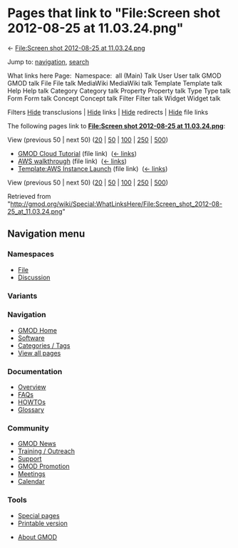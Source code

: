 <div id="mw-page-base" class="noprint">

</div>

<div id="mw-head-base" class="noprint">

</div>

<div id="content" class="mw-body" role="main">

<span id="top"></span>

<div id="mw-js-message" style="display:none;">

</div>



# <span dir="auto">Pages that link to "File:Screen shot 2012-08-25 at 11.03.24.png"</span>

<div id="bodyContent">

<div id="contentSub">

← [File:Screen shot 2012-08-25 at
11.03.24.png](/wiki/File:Screen_shot_2012-08-25_at_11.03.24.png "File:Screen shot 2012-08-25 at 11.03.24.png")

</div>

<div id="jump-to-nav" class="mw-jump">

Jump to: [navigation](#mw-navigation), [search](#p-search)

</div>

<div id="mw-content-text">

What links here Page:  Namespace:  all (Main) Talk User User talk GMOD
GMOD talk File File talk MediaWiki MediaWiki talk Template Template talk
Help Help talk Category Category talk Property Property talk Type Type
talk Form Form talk Concept Concept talk Filter Filter talk Widget
Widget talk

Filters
[Hide](/mediawiki/index.php?title=Special:WhatLinksHere/File:Screen_shot_2012-08-25_at_11.03.24.png&hidetrans=1 "Special:WhatLinksHere/File:Screen shot 2012-08-25 at 11.03.24.png")
transclusions \|
[Hide](/mediawiki/index.php?title=Special:WhatLinksHere/File:Screen_shot_2012-08-25_at_11.03.24.png&hidelinks=1 "Special:WhatLinksHere/File:Screen shot 2012-08-25 at 11.03.24.png")
links \|
[Hide](/mediawiki/index.php?title=Special:WhatLinksHere/File:Screen_shot_2012-08-25_at_11.03.24.png&hideredirs=1 "Special:WhatLinksHere/File:Screen shot 2012-08-25 at 11.03.24.png")
redirects \|
[Hide](/mediawiki/index.php?title=Special:WhatLinksHere/File:Screen_shot_2012-08-25_at_11.03.24.png&hideimages=1 "Special:WhatLinksHere/File:Screen shot 2012-08-25 at 11.03.24.png")
file links

The following pages link to **[File:Screen shot 2012-08-25 at
11.03.24.png](/wiki/File:Screen_shot_2012-08-25_at_11.03.24.png "File:Screen shot 2012-08-25 at 11.03.24.png")**:

View (previous 50 \| next 50)
([20](/mediawiki/index.php?title=Special:WhatLinksHere/File:Screen_shot_2012-08-25_at_11.03.24.png&limit=20 "Special:WhatLinksHere/File:Screen shot 2012-08-25 at 11.03.24.png")
\|
[50](/mediawiki/index.php?title=Special:WhatLinksHere/File:Screen_shot_2012-08-25_at_11.03.24.png&limit=50 "Special:WhatLinksHere/File:Screen shot 2012-08-25 at 11.03.24.png")
\|
[100](/mediawiki/index.php?title=Special:WhatLinksHere/File:Screen_shot_2012-08-25_at_11.03.24.png&limit=100 "Special:WhatLinksHere/File:Screen shot 2012-08-25 at 11.03.24.png")
\|
[250](/mediawiki/index.php?title=Special:WhatLinksHere/File:Screen_shot_2012-08-25_at_11.03.24.png&limit=250 "Special:WhatLinksHere/File:Screen shot 2012-08-25 at 11.03.24.png")
\|
[500](/mediawiki/index.php?title=Special:WhatLinksHere/File:Screen_shot_2012-08-25_at_11.03.24.png&limit=500 "Special:WhatLinksHere/File:Screen shot 2012-08-25 at 11.03.24.png"))

- [GMOD Cloud Tutorial](/wiki/GMOD_Cloud_Tutorial "GMOD Cloud Tutorial")
  (file link) ‎ <span class="mw-whatlinkshere-tools">([←
  links](/mediawiki/index.php?title=Special:WhatLinksHere&target=GMOD+Cloud+Tutorial "Special:WhatLinksHere"))</span>
- [AWS walkthrough](/wiki/AWS_walkthrough "AWS walkthrough") (file link)
  ‎ <span class="mw-whatlinkshere-tools">([←
  links](/mediawiki/index.php?title=Special:WhatLinksHere&target=AWS+walkthrough "Special:WhatLinksHere"))</span>
- [Template:AWS Instance
  Launch](/wiki/Template:AWS_Instance_Launch "Template:AWS Instance Launch")
  (file link) ‎ <span class="mw-whatlinkshere-tools">([←
  links](/mediawiki/index.php?title=Special:WhatLinksHere&target=Template%3AAWS+Instance+Launch "Special:WhatLinksHere"))</span>

View (previous 50 \| next 50)
([20](/mediawiki/index.php?title=Special:WhatLinksHere/File:Screen_shot_2012-08-25_at_11.03.24.png&limit=20 "Special:WhatLinksHere/File:Screen shot 2012-08-25 at 11.03.24.png")
\|
[50](/mediawiki/index.php?title=Special:WhatLinksHere/File:Screen_shot_2012-08-25_at_11.03.24.png&limit=50 "Special:WhatLinksHere/File:Screen shot 2012-08-25 at 11.03.24.png")
\|
[100](/mediawiki/index.php?title=Special:WhatLinksHere/File:Screen_shot_2012-08-25_at_11.03.24.png&limit=100 "Special:WhatLinksHere/File:Screen shot 2012-08-25 at 11.03.24.png")
\|
[250](/mediawiki/index.php?title=Special:WhatLinksHere/File:Screen_shot_2012-08-25_at_11.03.24.png&limit=250 "Special:WhatLinksHere/File:Screen shot 2012-08-25 at 11.03.24.png")
\|
[500](/mediawiki/index.php?title=Special:WhatLinksHere/File:Screen_shot_2012-08-25_at_11.03.24.png&limit=500 "Special:WhatLinksHere/File:Screen shot 2012-08-25 at 11.03.24.png"))

</div>

<div class="printfooter">

Retrieved from
"<http://gmod.org/wiki/Special:WhatLinksHere/File:Screen_shot_2012-08-25_at_11.03.24.png>"

</div>

<div id="catlinks" class="catlinks catlinks-allhidden">

</div>

<div class="visualClear">

</div>

</div>

</div>

<div id="mw-navigation">

## Navigation menu

<div id="mw-head">



<div id="left-navigation">

<div id="p-namespaces" class="vectorTabs" role="navigation"
aria-labelledby="p-namespaces-label">

### Namespaces

- <span id="ca-nstab-image"><a href="/wiki/File:Screen_shot_2012-08-25_at_11.03.24.png"
  accesskey="c" title="View the file page [c]">File</a></span>
- <span id="ca-talk"><a
  href="/mediawiki/index.php?title=File_talk:Screen_shot_2012-08-25_at_11.03.24.png&amp;action=edit&amp;redlink=1"
  accesskey="t"
  title="Discussion about the content page [t]">Discussion</a></span>

</div>

<div id="p-variants" class="vectorMenu emptyPortlet" role="navigation"
aria-labelledby="p-variants-label">

### 

### Variants[](#)

<div class="menu">

</div>

</div>

</div>

<div id="right-navigation">





</div>



</div>

</div>

</div>

<div id="mw-panel">

<div id="p-logo" role="banner">

<a href="/wiki/Main_Page"
style="background-image: url(http://gmod.org/images/GMOD-cogs.png);"
title="Visit the main page"></a>

</div>

<div id="p-Navigation" class="portal" role="navigation"
aria-labelledby="p-Navigation-label">

### Navigation

<div class="body">

- <span id="n-GMOD-Home">[GMOD Home](/wiki/Main_Page)</span>
- <span id="n-Software">[Software](/wiki/GMOD_Components)</span>
- <span id="n-Categories-.2F-Tags">[Categories /
  Tags](/wiki/Categories)</span>
- <span id="n-View-all-pages">[View all
  pages](/wiki/Special:AllPages)</span>

</div>

</div>

<div id="p-Documentation" class="portal" role="navigation"
aria-labelledby="p-Documentation-label">

### Documentation

<div class="body">

- <span id="n-Overview">[Overview](/wiki/Overview)</span>
- <span id="n-FAQs">[FAQs](/wiki/Category:FAQ)</span>
- <span id="n-HOWTOs">[HOWTOs](/wiki/Category:HOWTO)</span>
- <span id="n-Glossary">[Glossary](/wiki/Glossary)</span>

</div>

</div>

<div id="p-Community" class="portal" role="navigation"
aria-labelledby="p-Community-label">

### Community

<div class="body">

- <span id="n-GMOD-News">[GMOD News](/wiki/GMOD_News)</span>
- <span id="n-Training-.2F-Outreach">[Training /
  Outreach](/wiki/Training_and_Outreach)</span>
- <span id="n-Support">[Support](/wiki/Support)</span>
- <span id="n-GMOD-Promotion">[GMOD
  Promotion](/wiki/GMOD_Promotion)</span>
- <span id="n-Meetings">[Meetings](/wiki/Meetings)</span>
- <span id="n-Calendar">[Calendar](/wiki/Calendar)</span>

</div>

</div>

<div id="p-tb" class="portal" role="navigation"
aria-labelledby="p-tb-label">

### Tools

<div class="body">

- <span id="t-specialpages"><a href="/wiki/Special:SpecialPages" accesskey="q"
  title="A list of all special pages [q]">Special pages</a></span>
- <span id="t-print"><a
  href="/mediawiki/index.php?title=Special:WhatLinksHere/File:Screen_shot_2012-08-25_at_11.03.24.png&amp;printable=yes"
  rel="alternate" accesskey="p"
  title="Printable version of this page [p]">Printable version</a></span>

</div>

</div>

</div>

</div>

<div id="footer" role="contentinfo">

- <span id="footer-places-about">[About
  GMOD](/wiki/GMOD:About "GMOD:About")</span>

<!-- -->






</div>
